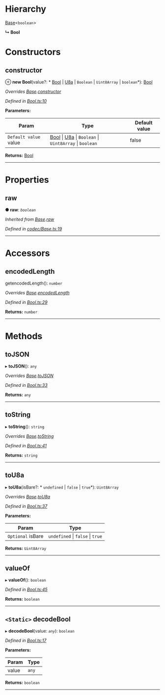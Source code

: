

# Hierarchy

 [Base](_codec_base_.base.md)<`boolean`>

**↳ Bool**

# Constructors

<a id="constructor"></a>

##  constructor

⊕ **new Bool**(value?: * [Bool](_bool_.bool.md) &#124; [U8a](_codec_u8a_.u8a.md) &#124; `Boolean` &#124; `Uint8Array` &#124; `boolean`*): [Bool](_bool_.bool.md)

*Overrides [Base](_codec_base_.base.md).[constructor](_codec_base_.base.md#constructor)*

*Defined in [Bool.ts:10](https://github.com/polkadot-js/api/blob/49136de/packages/types/src/Bool.ts#L10)*

**Parameters:**

| Param | Type | Default value |
| ------ | ------ | ------ |
| `Default value` value |  [Bool](_bool_.bool.md) &#124; [U8a](_codec_u8a_.u8a.md) &#124; `Boolean` &#124; `Uint8Array` &#124; `boolean`| false |

**Returns:** [Bool](_bool_.bool.md)

___

# Properties

<a id="raw"></a>

##  raw

**● raw**: *`boolean`*

*Inherited from [Base](_codec_base_.base.md).[raw](_codec_base_.base.md#raw)*

*Defined in [codec/Base.ts:19](https://github.com/polkadot-js/api/blob/49136de/packages/types/src/codec/Base.ts#L19)*

___

# Accessors

<a id="encodedlength"></a>

##  encodedLength

getencodedLength(): `number`

*Overrides [Base](_codec_base_.base.md).[encodedLength](_codec_base_.base.md#encodedlength)*

*Defined in [Bool.ts:29](https://github.com/polkadot-js/api/blob/49136de/packages/types/src/Bool.ts#L29)*

**Returns:** `number`

___

# Methods

<a id="tojson"></a>

##  toJSON

▸ **toJSON**(): `any`

*Overrides [Base](_codec_base_.base.md).[toJSON](_codec_base_.base.md#tojson)*

*Defined in [Bool.ts:33](https://github.com/polkadot-js/api/blob/49136de/packages/types/src/Bool.ts#L33)*

**Returns:** `any`

___
<a id="tostring"></a>

##  toString

▸ **toString**(): `string`

*Overrides [Base](_codec_base_.base.md).[toString](_codec_base_.base.md#tostring)*

*Defined in [Bool.ts:41](https://github.com/polkadot-js/api/blob/49136de/packages/types/src/Bool.ts#L41)*

**Returns:** `string`

___
<a id="tou8a"></a>

##  toU8a

▸ **toU8a**(isBare?: * `undefined` &#124; `false` &#124; `true`*): `Uint8Array`

*Overrides [Base](_codec_base_.base.md).[toU8a](_codec_base_.base.md#tou8a)*

*Defined in [Bool.ts:37](https://github.com/polkadot-js/api/blob/49136de/packages/types/src/Bool.ts#L37)*

**Parameters:**

| Param | Type |
| ------ | ------ |
| `Optional` isBare |  `undefined` &#124; `false` &#124; `true`|

**Returns:** `Uint8Array`

___
<a id="valueof"></a>

##  valueOf

▸ **valueOf**(): `boolean`

*Defined in [Bool.ts:45](https://github.com/polkadot-js/api/blob/49136de/packages/types/src/Bool.ts#L45)*

**Returns:** `boolean`

___
<a id="decodebool"></a>

## `<Static>` decodeBool

▸ **decodeBool**(value: *`any`*): `boolean`

*Defined in [Bool.ts:17](https://github.com/polkadot-js/api/blob/49136de/packages/types/src/Bool.ts#L17)*

**Parameters:**

| Param | Type |
| ------ | ------ |
| value | `any` |

**Returns:** `boolean`

___

